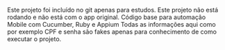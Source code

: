 Este projeto foi incluído no git apenas para estudos.
Este projeto não está rodando e não está com o app original.
Código base para automação Mobile com Cucumber, Ruby e Appium
Todas as informações aqui como por exemplo CPF e senha são fakes apenas para conhecimento de como executar o projeto.
